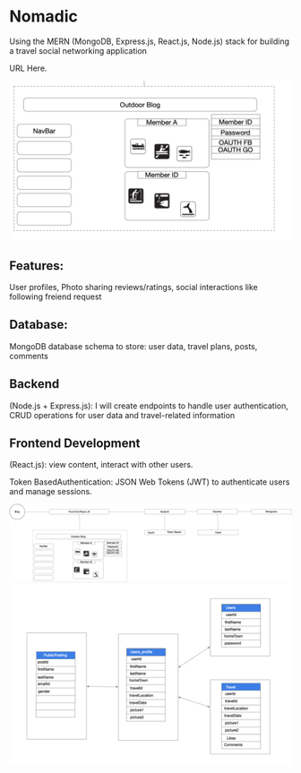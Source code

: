 # Nomadic

Using the MERN (MongoDB, Express.js, React.js, Node.js) stack for building a travel social networking application

URL Here. 

![Alt Text](https://github.com/hungtran27411/TravelSocial/blob/main/Nomadic.png?raw=true)
<h2>Features: </h2>
  User profiles, 
  Photo sharing 
  reviews/ratings,
  social interactions 
    like 
    following
    freiend request

 <h2> Database: </h2>
    MongoDB database schema to store:
      user data, 
      travel plans, 
      posts, 
      comments
      
  <h2> Backend </h2> (Node.js + Express.js):  
  I will create endpoints to handle user authentication, 
  CRUD operations for user data and travel-related information

  <h2>Frontend Development</h2> (React.js): 
    view content, 
    interact with other users.

  Token BasedAuthentication: 
    JSON Web Tokens (JWT) to authenticate users and manage sessions.
    
  
![Alt Text](https://github.com/hungtran27411/TravelSocial/blob/main/Nomadic.jpg?raw=true)
![Alt Text](https://github.com/hungtran27411/TravelSocial/blob/main/erd.png?raw=true)
